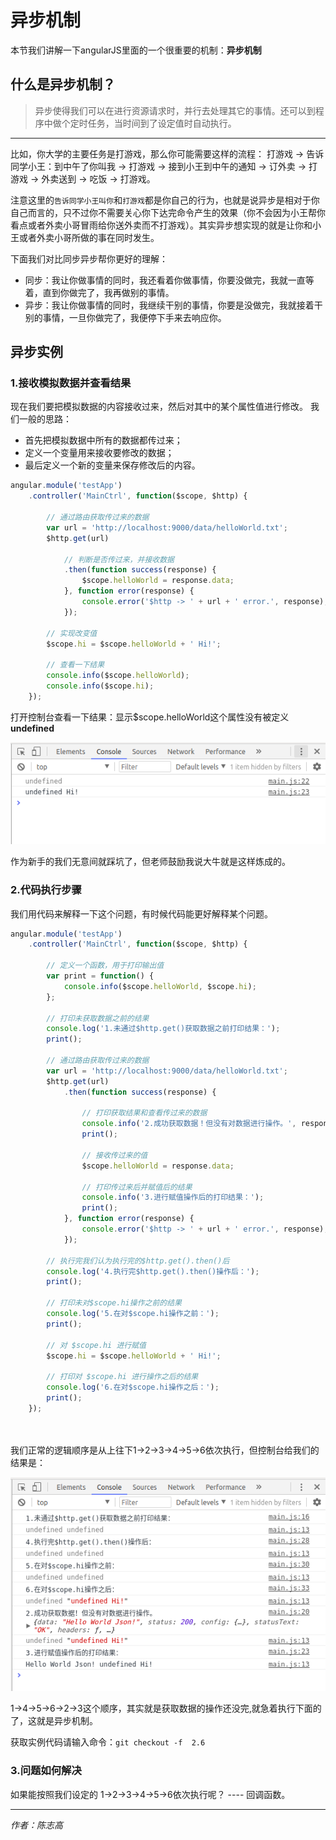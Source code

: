 # 异步机制
本节我们讲解一下angularJS里面的一个很重要的机制：**异步机制**


## 什么是异步机制？
> 异步使得我们可以在进行资源请求时，并行去处理其它的事情。还可以到程序中做个定时任务，当时间到了设定值时自动执行。

<hr>

比如，你大学的主要任务是打游戏，那么你可能需要这样的流程：
打游戏 -> 告诉同学小王：到中午了你叫我 -> 打游戏 -> 接到小王到中午的通知 -> 订外卖 -> 打游戏 -> 外卖送到 -> 吃饭 -> 打游戏。

注意这里的```告诉同学小王叫你```和```打游戏```都是你自己的行为，也就是说异步是相对于你自己而言的，只不过你不需要关心你下达完命令产生的效果（你不会因为小王帮你看点或者外卖小哥冒雨给你送外卖而不打游戏）。其实异步想实现的就是让你和小王或者外卖小哥所做的事在同时发生。

下面我们对比同步异步帮你更好的理解：
- 同步：我让你做事情的同时，我还看着你做事情，你要没做完，我就一直等着，直到你做完了，我再做别的事情。
- 异步：我让你做事情的同时，我继续干别的事情，你要是没做完，我就接着干别的事情，一旦你做完了，我便停下手来去响应你。


## 异步实例

### 1.接收模拟数据并查看结果
现在我们要把模拟数据的内容接收过来，然后对其中的某个属性值进行修改。
我们一般的思路：
- 首先把模拟数据中所有的数据都传过来；
- 定义一个变量用来接收要修改的数据；
- 最后定义一个新的变量来保存修改后的内容。

```javascript
angular.module('testApp')
    .controller('MainCtrl', function($scope, $http) {

        // 通过路由获取传过来的数据
        var url = 'http://localhost:9000/data/helloWorld.txt';
        $http.get(url)

            // 判断是否传过来，并接收数据
            .then(function success(response) {
                $scope.helloWorld = response.data;
            }, function error(response) {
                console.error('$http -> ' + url + ' error.', response);
            });

        // 实现改变值
        $scope.hi = $scope.helloWorld + ' Hi!';

        // 查看一下结果
        console.info($scope.helloWorld);
        console.info($scope.hi);
    });
```

打开控制台查看一下结果：显示$scope.helloWorld这个属性没有被定义**undefined**

![](image/1.png)

作为新手的我们无意间就踩坑了，但老师鼓励我说大牛就是这样炼成的。

### 2.代码执行步骤

我们用代码来解释一下这个问题，有时候代码能更好解释某个问题。

```javascript
angular.module('testApp')
    .controller('MainCtrl', function($scope, $http) {

        // 定义一个函数，用于打印输出值
        var print = function() {
            console.info($scope.helloWorld, $scope.hi);
        };

        // 打印未获取数据之前的结果
        console.log('1.未通过$http.get()获取数据之前打印结果：');
        print();

        // 通过路由获取传过来的数据
        var url = 'http://localhost:9000/data/helloWorld.txt';
        $http.get(url)
            .then(function success(response) {

                // 打印获取结果和查看传过来的数据
                console.info('2.成功获取数据！但没有对数据进行操作。', response);
                print();

                // 接收传过来的值
                $scope.helloWorld = response.data;

                // 打印传过来后并赋值后的结果
                console.info('3.进行赋值操作后的打印结果：');
                print();
            }, function error(response) {
                console.error('$http -> ' + url + ' error.', response);
            });

        // 执行完我们认为执行完的$http.get().then()后
        console.log('4.执行完$http.get().then()操作后：');
        print();

        // 打印未对$scope.hi操作之前的结果
        console.log('5.在对$scope.hi操作之前：');
        print();

        // 对 $scope.hi 进行赋值
        $scope.hi = $scope.helloWorld + ' Hi!';

        // 打印对 $scope.hi 进行操作之后的结果
        console.log('6.在对$scope.hi操作之后：');
        print();
    });

 
```


我们正常的逻辑顺序是从上往下1->2->3->4->5->6依次执行，但控制台给我们的结果是：

![](image/2.png)

1->4->5->6->2->3这个顺序，其实就是获取数据的操作还没完,就急着执行下面的了，这就是异步机制。
 
 获取实例代码请输入命令：```git checkout -f  2.6``` 

### 3.问题如何解决
如果能按照我们设定的 1->2->3->4->5->6依次执行呢？ ---- 回调函数。


<hr>

*作者：陈志高*


